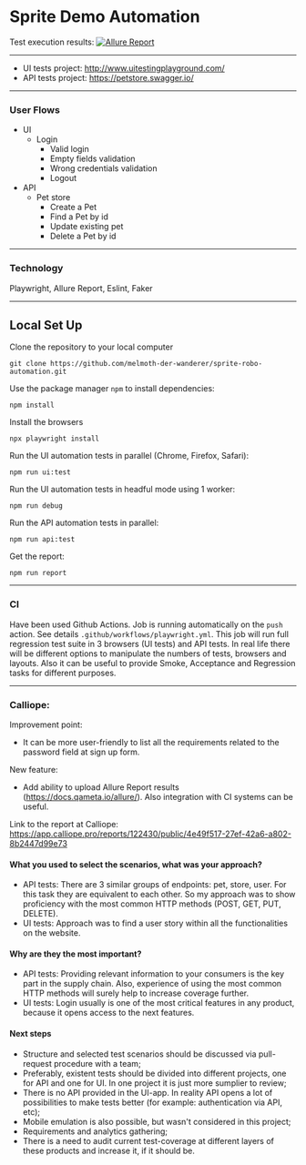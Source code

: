 # Sprite Demo Automation
Test execution results: [![Allure Report](https://img.shields.io/badge/Allure%20Report-deployed-yellowgreen)](https://melmoth-der-wanderer.github.io/sprite-robo-automation/)

---
* UI tests project: http://www.uitestingplayground.com/
* API tests project: https://petstore.swagger.io/

---

### User Flows
* UI
    * Login
        * Valid login
        * Empty fields validation
        * Wrong credentials validation
        * Logout
* API
    * Pet store
        * Create a Pet
        * Find a Pet by id
        * Update existing pet
        * Delete a Pet by id

---

### Technology
Playwright, Allure Report, Eslint, Faker

---

## Local Set Up

Clone the repository to your local computer
```
git clone https://github.com/melmoth-der-wanderer/sprite-robo-automation.git
```

Use the package manager `npm` to install dependencies:
```
npm install
```

Install the browsers
```
npx playwright install
```

Run the UI automation tests in parallel (Chrome, Firefox, Safari):
```
npm run ui:test
```

Run the UI automation tests in headful mode using 1 worker:
```
npm run debug
```

Run the API automation tests in parallel:
```
npm run api:test
```

Get the report:
```
npm run report
```

---

### CI

Have been used Github Actions. Job is running automatically on the `push` action. See details `.github/workflows/playwright.yml`. This job will run full regression test suite in 3 browsers (UI tests) and API tests. In real life there will be different options to manipulate the numbers of tests, browsers and layouts. Also it can be useful to provide Smoke, Acceptance and Regression tasks for different purposes.

---

### Calliope:

Improvement point:
- It can be more user-friendly to list all the requirements related to the password field at sign up form.

New feature:
- Add ability to upload Allure Report results (https://docs.qameta.io/allure/). Also integration with CI systems can be useful.

Link to the report at Calliope: 
https://app.calliope.pro/reports/122430/public/4e49f517-27ef-42a6-a802-8b2447d99e73

#### What you used to select the scenarios, what was your approach?

- API tests: There are 3 similar groups of endpoints: pet, store, user. For this task they are equivalent to each other. So my approach was to show proficiency with the most common HTTP methods (POST, GET, PUT, DELETE).
- UI tests: Approach was to find a user story within all the functionalities on the website.

#### Why are they the most important?

- API tests: Providing relevant information to your consumers is the key part in the supply chain. Also, experience of using the most common HTTP methods will surely help to increase coverage further.  
- UI tests: Login usually is one of the most critical features in any product, because it opens access to the next features.

#### Next steps

- Structure and selected test scenarios should be discussed via pull-request procedure with a team;
- Preferably, existent tests should be divided into different projects, one for API and one for UI. In one project it is just more sumplier to review;
- There is no API provided in the UI-app. In reality API opens a lot of possibilities to make tests better (for example: authentication via API, etc);
- Mobile emulation is also possible, but wasn't considered in this project;
- Requirements and analytics gathering;
- There is a need to audit current test-coverage at different layers of these products and increase it, if it should be.
